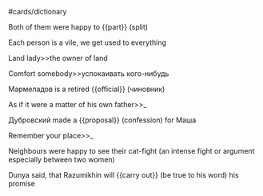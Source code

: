 #cards/dictionary 

Both of them were happy to {{part}} (split)

Each person is a vile, we get used to everything

Land lady>>the owner of land <!--SR:!2024-01-05,3,250-->

Comfort somebody>>успокаивать кого-нибудь

Мармеладов is a retired {{official}} (чиновник)

As if it were a matter of his own father>>_

Дубровский made a {{proposal}} (confession) for Маша <!--SR:!2024-01-06,4,270-->

Remember your place>>_ <!--SR:!2024-01-05,6,250-->

Neighbours were  happy to see their cat-fight (an intense fight or argument especially between two women)

Dunya said, that Razumikhin will {{carry out}} (be true to his word) his promise

